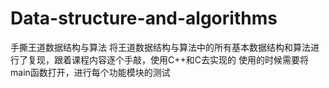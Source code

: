 # Data-structure-and-algorithms
手撕王道数据结构与算法
将王道数据结构与算法中的所有基本数据结构和算法进行了复现，跟着课程内容逐个手敲，使用C++和C去实现的
使用的时候需要将main函数打开，进行每个功能模块的测试
